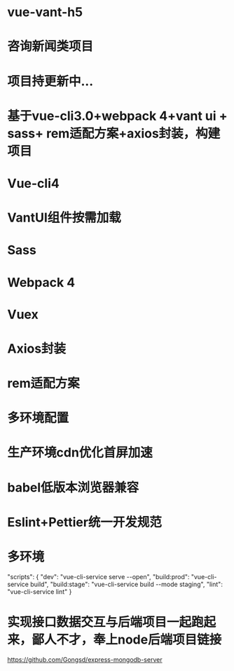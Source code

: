 # vue-vant-h5

# 咨询新闻类项目
# 项目持更新中...

# 基于vue-cli3.0+webpack 4+vant ui + sass+ rem适配方案+axios封装，构建项目
# Vue-cli4    
# VantUI组件按需加载       
# Sass         
# Webpack 4        
# Vuex
# Axios封装
# rem适配方案
# 多环境配置
# 生产环境cdn优化首屏加速
# babel低版本浏览器兼容
# Eslint+Pettier统一开发规范

# 多环境

"scripts": {
  "dev": "vue-cli-service serve --open",
  "build:prod": "vue-cli-service build",
  "build:stage": "vue-cli-service build --mode staging",
  "lint": "vue-cli-service lint"
}

# 实现接口数据交互与后端项目一起跑起来，鄙人不才，奉上node后端项目链接
https://github.com/Gongsd/express-mongodb-server

